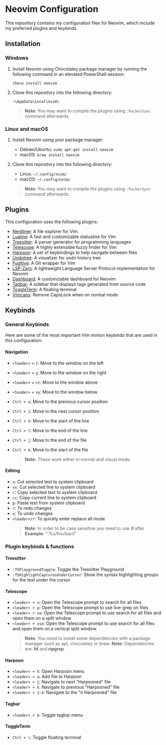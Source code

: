 # Neovim Configuration

This repository contains my configuration files for Neovim, which include my preferred plugins and keybinds.

## Installation

### Windows

1. Install Neovim using Chocolatey package manager by running the following command in an elevated PowerShell session:

    ```
    choco install neovim
    ```

2. Clone this repository into the following directory:

    ```
    ~\AppData\Local\nvim\
    ```
    
    > **Note:** You may want to compile the plugins using `:PackerSync` command afterwards.

    
### Linux and macOS

1. Install Neovim using your package manager:

   - Debian/Ubuntu: `sudo apt-get install neovim`
   - macOS: `brew install neovim`

2. Clone this repository into the following directory:

   - Linux: `~/.config/nvim/`
   - macOS: `~/.config/nvim/`
   
   > **Note:** You may want to compile the plugins using `:PackerSync` command afterwards.

## Plugins

This configuration uses the following plugins:

- [Nerdtree](https://github.com/preservim/nerdtree): A file explorer for Vim
- [Lualine](https://github.com/hoob3rt/lualine.nvim): A fast and customizable statusline for Vim
- [Treesitter](https://github.com/nvim-treesitter/nvim-treesitter): A parser generator for programming languages
- [Telescope](https://github.com/nvim-telescope/telescope.nvim): A highly extensible fuzzy finder for Vim
- [Harpoon](https://github.com/ThePrimeagen/harpoon): A set of keybindings to help navigate between files
- [Undotree](https://github.com/mbbill/undotree): A visualizer for undo history tree
- [Fugitive](https://github.com/tpope/vim-fugitive): A Git wrapper for Vim
- [LSP-Zero](https://github.com/creativenull/lsp-zero.nvim): A lightweight Language Server Protocol implementation for Neovim
- [Dashboard](https://github.com/glepnir/dashboard-nvim): A customizable dashboard for Neovim
- [Tagbar](https://github.com/majutsushi/tagbar): A sidebar that displays tags generated from source code
- [ToggleTerm](https://github.com/akinsho/toggleterm): A floating terminal
- [Vimcaps](https://github.com/suxpert/vimcaps): Remove CapsLock when on normal mode


## Keybinds

### General Keybinds

Here are some of the most important Vim motion keybinds that are used in this configuration:

#### Navigation

- `<leader>` + `t`: Move to the window on the left
- `<leader>` + `y`: Move to the window on the right
- `<leader>` + `vt`: Move to the window above
- `<leader>` + `vy`: Move to the window below



- `Ctrl + o`: Move to the previous cursor position
- `Ctrl + i`: Move to the next cursor position
- `Ctrl + h`: Move to the start of the line
- `Ctrl + l`: Move to the end of the line
- `Ctrl + j`: Move to the end of the file
- `Ctrl + k`: Move to the start of the file
    > **Note:** These work either in normal and visual mode.



#### Editing

- `x`: Cut selected text to system clipboard
- `xx`: Cut selected line to system clipboard
- `c`: Copy selected text to system clipboard
- `cc`: Copy current line to system clipboard
- `p`: Paste text from system clipboard
- `r`: To redo changes
- `u`: To undo changes
- `<leader>/r`: To quickly enter replace all mode
    > **Note:** In order to be case sensitive you need to use **/I** after
    >           **Example**: ":%s/foo/bar/I"

### Plugin keybinds & functions


#### Treesitter

- `:TSPlaygroundToggle`: Toggle the Treesitter Playground
- `:TSHighlightCapturesUnderCursor`: Show the syntax highlighting groups for the text under the cursor

#### Telescope

- `<leader> + o`: Open the Telescope prompt to search for all files
- `<leader> + p`: Open the Telescope prompt to use live-grep on files
- `<leader> + so`: Open the Telescope prompt to use search for all files and open them on a split window
- `<leader> + vso`: Open the Telescope prompt to use search for all files and open them on a vertical split window
   > **Note:** You need to install some dependencies with a package manager such as apt, chocolatey or brew.
   > **Note:** Dependencies are: **fd** and **ripgrep**.

#### Harpoon

- `<leader> + h`: Open Harpoon menu
- `<leader> + a`: Add file to Harpoon
- `<leader> + j`: Navigate to next "Harpooned" file
- `<leader> + k`: Navigate to previous "Harpooned" file
- `<leader> + 1-4`: Navigate to the "n Harpooned" file

#### Tagbar

- `<leader> + b`: Toggle tagbar menu

#### ToggleTerm

- `Ctrl + \`: Toggle floating terminal








